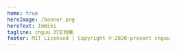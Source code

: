 ```yaml
---
home: true
heroImage: /banner.png
heroText: ImWiki
tagline: cnguu 的文档集
footer: MIT Licensed | Copyright © 2020-present cnguu
---
```

